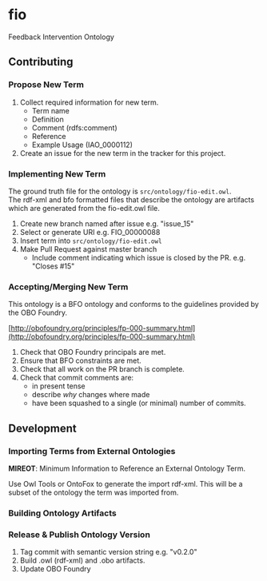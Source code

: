 # fio
Feedback Intervention Ontology

## Contributing
### Propose New Term
1. Collect required information for new term.
    * Term name
    * Definition
    * Comment (rdfs:comment)
    * Reference
    * Example Usage (IAO_0000112)
1. Create an issue for the new term in the tracker for this project.

### Implementing New Term
The ground truth file for the ontology is `src/ontology/fio-edit.owl`.  
The rdf-xml and bfo formatted files that describe the ontology are artifacts which are generated from the fio-edit.owl file.


1. Create new branch named after issue e.g. "issue_15"
1. Select or generate URI e.g. FIO_00000088
1. Insert term into `src/ontology/fio-edit.owl`
1. Make Pull Request against master branch
    * Include comment indicating which issue is closed by the PR. e.g. "Closes #15"

### Accepting/Merging New Term
This ontology is a BFO ontology and conforms to the guidelines provided by the OBO Foundry.

[http://obofoundry.org/principles/fp-000-summary.html](http://obofoundry.org/principles/fp-000-summary.html)

1. Check that OBO Foundry principals are met.
1. Ensure that BFO constraints are met.
1. Check that all work on the PR branch is complete.
1. Check that commit comments are:
    * in present tense
    * describe *why* changes where made
    * have been squashed to a single (or minimal) number of commits.

## Development
### Importing Terms from External Ontologies
**MIREOT**: Minimum Information to Reference an External Ontology Term.

Use Owl Tools or OntoFox to generate the import rdf-xml.  This will be a subset of the ontology the term was imported from.

### Building Ontology Artifacts

### Release & Publish Ontology Version
1. Tag commit with semantic version string e.g. "v0.2.0"
1. Build .owl (rdf-xml) and .obo artifacts.
1. Update OBO Foundry

